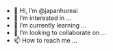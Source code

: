 - 👋 Hi, I’m @japanhureai
- 👀 I’m interested in ...
- 🌱 I’m currently learning ...
- 💞️ I’m looking to collaborate on ...
- 📫 How to reach me ...

<!---
japanhureai/japanhureai is a ✨ special ✨ repository because its `README.md` (this file) appears on your GitHub profile.
You can click the Preview link to take a look at your changes.
--->

